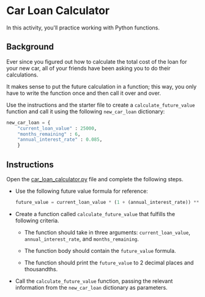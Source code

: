 # Car Loan Calculator

In this activity, you'll practice working with Python functions.

## Background

Ever since you figured out how to calculate the total cost of the loan for your new car, all of your friends have been asking you to do their calculations.

It makes sense to put the future calculation in a function; this way, you only have to write the function once and then call it over and over.

Use the instructions and the starter file to create a `calculate_future_value` function and call it using the following `new_car_loan` dictionary:

```python
new_car_loan = {
    "current_loan_value" : 25000,
    "months_remaining" : 6,
    "annual_interest_rate" : 0.085,
    }
```

## Instructions

Open the [car_loan_calculator.py](Unsolved/car_loan_calculator.py) file and complete the following steps.

* Use the following future value formula for reference:

    ```python
    future_value = current_loan_value * (1 + (annual_interest_rate)) ** months_remaining
    ```

* Create a function called `calculate_future_value` that fulfills the following criteria.

    * The function should take in three arguments: `current_loan_value`, `annual_interest_rate`, and `months_remaining`.

    * The function body should contain the `future_value` formula.

    * The function should print the `future_value` to 2 decimal places and thousandths.

* Call the `calculate_future_value` function, passing the relevant information from the `new_car_loan` dictionary as parameters.
